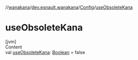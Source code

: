 //[wanakana](../../index.md)/[dev.esnault.wanakana](../index.md)/[Config](index.md)/[useObsoleteKana](use-obsolete-kana.md)



# useObsoleteKana  
[jvm]  
Content  
val [useObsoleteKana](use-obsolete-kana.md): [Boolean](https://kotlinlang.org/api/latest/jvm/stdlib/kotlin/-boolean/index.html) = false  



